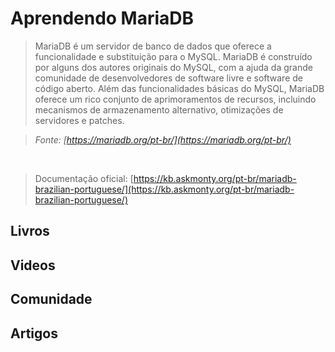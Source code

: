 # Aprendendo MariaDB

> MariaDB é um servidor de banco de dados que oferece a funcionalidade e substituição para o MySQL. MariaDB é construído por alguns dos autores originais do MySQL, com a ajuda da grande comunidade de desenvolvedores de software livre e software de código aberto. Além das funcionalidades básicas do MySQL, MariaDB oferece um rico conjunto de aprimoramentos de recursos, incluindo mecanismos de armazenamento alternativo, otimizações de servidores e patches.

> *Fonte: [https://mariadb.org/pt-br/](https://mariadb.org/pt-br/)*

<br>

> Documentação oficial: [https://kb.askmonty.org/pt-br/mariadb-brazilian-portuguese/](https://kb.askmonty.org/pt-br/mariadb-brazilian-portuguese/)

## Livros

## Videos

## Comunidade

## Artigos